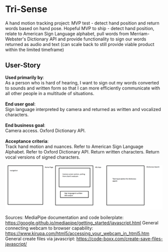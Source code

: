 # Tri-Sense
A hand motion tracking project: MVP test - detect hand position and return words based on hand pose. Hopeful MVP to ship - detect hand position, relate to American Sign Language alphabet, pull words from Merriam-Webster's Dictionary API and provide functionality to sign our words returned as audio and text (can scale back to still provide viable product within the limited timeframe)
## User-Story
**Used primarily by**:<br/>
As a person who is hard of hearing, I want to sign out my words converted to sounds and written form so that I can more efficiently communicate with all other people in a multitude of situations.<br/><br/>
**End user goal**:<br/>
Sign language interpreted by camera and returned as written and vocalized characters.<br/><br/> 
**End business goal**:<br/> Camera access. Oxford Dictionary API.<br/><br/>
**Acceptance criteria**:<br/> Track hand motion and nuances. Refer to American Sign Language Alphabet. Refer to Oxford Dictionary API. Return written characters. Return vocal versions of signed characters.<br/><br/>
![Tri-Sense Mockup](/tri-sense_mockup.png)

Sources: 
MediaPipe documentation and code boilerplate: https://google.github.io/mediapipe/getting_started/javascript.html
General connecting webcam to browser capability: https://www.kirupa.com/html5/accessing_your_webcam_in_html5.htm
General create files via javascript: https://code-boxx.com/create-save-files-javascript/
